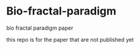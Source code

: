 # Bio-fractal-paradigm
bio fractal paradigm paper

this repo is for the paper that are not published yet
